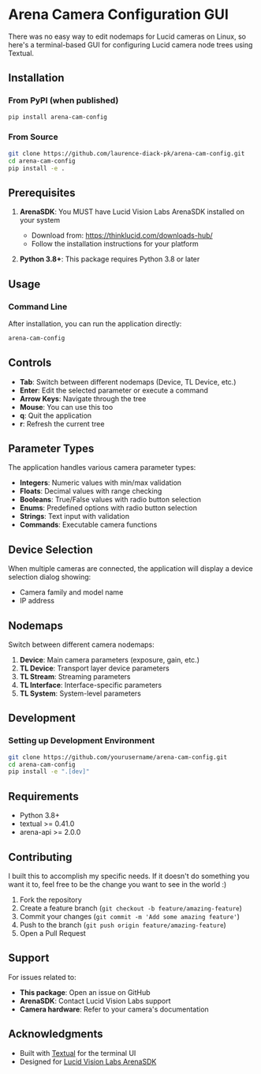 # Arena Camera Configuration GUI

There was no easy way to edit nodemaps for Lucid cameras on Linux, so here's a terminal-based GUI for configuring Lucid camera node trees using Textual.


## Installation

### From PyPI (when published)

```bash
pip install arena-cam-config
```

### From Source

```bash
git clone https://github.com/laurence-diack-pk/arena-cam-config.git
cd arena-cam-config
pip install -e .
```

## Prerequisites

1. **ArenaSDK**: You MUST have Lucid Vision Labs ArenaSDK installed on your system
   - Download from: https://thinklucid.com/downloads-hub/
   - Follow the installation instructions for your platform

2. **Python 3.8+**: This package requires Python 3.8 or later

## Usage

### Command Line

After installation, you can run the application directly:

```bash
arena-cam-config
```

## Controls

- **Tab**: Switch between different nodemaps (Device, TL Device, etc.)
- **Enter**: Edit the selected parameter or execute a command
- **Arrow Keys**: Navigate through the tree
- **Mouse**: You can use this too
- **q**: Quit the application
- **r**: Refresh the current tree

## Parameter Types

The application handles various camera parameter types:

- **Integers**: Numeric values with min/max validation
- **Floats**: Decimal values with range checking
- **Booleans**: True/False values with radio button selection
- **Enums**: Predefined options with radio button selection
- **Strings**: Text input with validation
- **Commands**: Executable camera functions

## Device Selection

When multiple cameras are connected, the application will display a device selection dialog showing:
- Camera family and model name
- IP address

## Nodemaps

Switch between different camera nodemaps:

1. **Device**: Main camera parameters (exposure, gain, etc.)
2. **TL Device**: Transport layer device parameters
3. **TL Stream**: Streaming parameters
4. **TL Interface**: Interface-specific parameters
5. **TL System**: System-level parameters

## Development

### Setting up Development Environment

```bash
git clone https://github.com/yourusername/arena-cam-config.git
cd arena-cam-config
pip install -e ".[dev]"
```

## Requirements

- Python 3.8+
- textual >= 0.41.0
- arena-api >= 2.0.0

## Contributing

I built this to accomplish my specific needs. If it doesn't do something you want it to, feel free to be the change you want to see in the world :)

1. Fork the repository
2. Create a feature branch (`git checkout -b feature/amazing-feature`)
3. Commit your changes (`git commit -m 'Add some amazing feature'`)
4. Push to the branch (`git push origin feature/amazing-feature`)
5. Open a Pull Request

## Support

For issues related to:
- **This package**: Open an issue on GitHub
- **ArenaSDK**: Contact Lucid Vision Labs support
- **Camera hardware**: Refer to your camera's documentation

## Acknowledgments

- Built with [Textual](https://github.com/Textualize/textual) for the terminal UI
- Designed for [Lucid Vision Labs ArenaSDK](https://thinklucid.com/)
